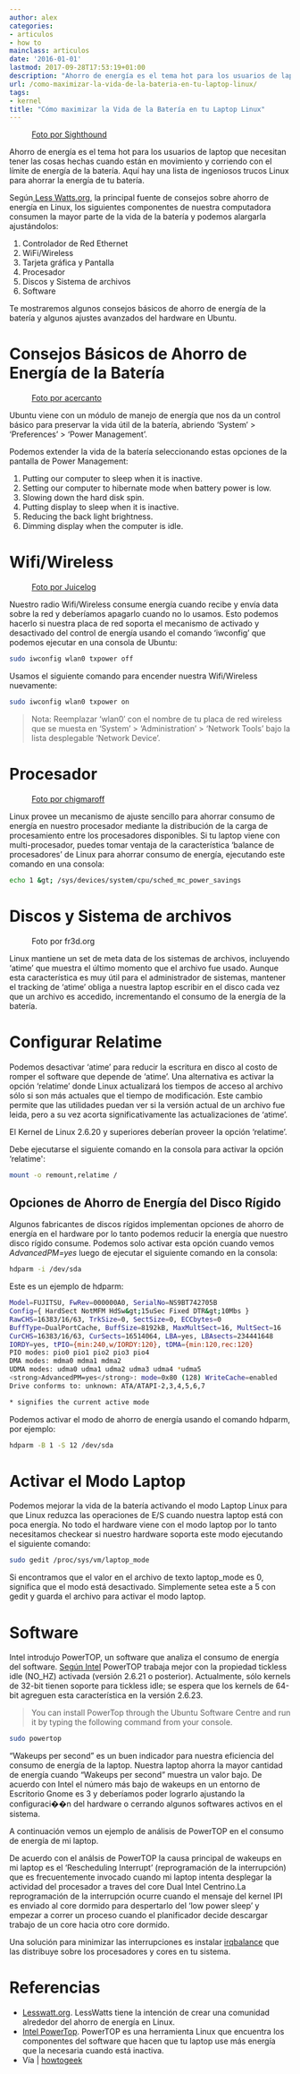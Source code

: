 ```yaml
---
author: alex
categories:
- articulos
- how to
mainclass: articulos
date: '2016-01-01'
lastmod: 2017-09-28T17:53:19+01:00
description: "Ahorro de energía es el tema hot para los usuarios de laptop que  necesitan tener las cosas hechas cuando están en movimiento y corriendo con el  límite de energía de la batería. Aquí hay una lista de ingeniosos trucos  Linux para ahorrar la energía de tu batería."
url: /como-maximizar-la-vida-de-la-bateria-en-tu-laptop-linux/
tags:
- kernel
title: "Cómo maximizar la Vida de la Batería en tu Laptop Linux"
---
```


<figure>
        <a href="/img/2012/07/sshot4cb822438c27c1.jpg">
          <amp-img
            on="tap:lightbox1"
            role="button"
            tabindex="0"
            layout="responsive"
            src="/img/2012/07/sshot4cb822438c27c1.jpg"
            alt="Cómo maximizar la Vida de la Batería en tu Laptop Linux"
            title="Cómo maximizar la Vida de la Batería en tu Laptop Linux"
            sizes="(min-width: 650px) 650px, 100vw"
            width="650"
            height="306">
          </amp-img>
        </a>
        <figcaption><a href="http://www.flickr.com/photos/wolfhound/3167885873/sizes/m/in/photostream/" target="_blank">Foto por Sighthound</a></figcaption>
</figure>

Ahorro de energía es el tema hot para los usuarios de laptop que necesitan tener las cosas hechas cuando están en movimiento y corriendo con el límite de energía de la batería. Aquí hay una lista de ingeniosos trucos Linux para ahorrar la energía de tu batería.

Según<a href="http://www.lesswatts.org/tips/" target="_blank"> Less Watts.org</a>, la principal fuente de consejos sobre ahorro de energía en Linux, los siguientes componentes de nuestra computadora consumen la mayor parte de la vida de la batería y podemos alargarla ajustándolos:

1. Controlador de Red Ethernet
2. WiFi/Wireless
3. Tarjeta gráfica y Pantalla
4. Procesador
5. Discos y Sistema de archivos
6. Software

Te mostraremos algunos consejos básicos de ahorro de energía de la batería y algunos ajustes avanzados del hardware en Ubuntu.

<!--more--><!--ad-->

# Consejos Básicos de Ahorro de Energía de la Batería

<figure>
        <a href="/img/2012/07/linux_wallpaper1.jpg">
          <amp-img
            on="tap:lightbox1"
            role="button"
            tabindex="0"
            layout="responsive"
            src="/img/2012/07/linux_wallpaper1.jpg"
            alt="Cómo maximizar la Vida de la Batería en tu Laptop Linux"
            title="Cómo maximizar la Vida de la Batería en tu Laptop Linux"
            sizes="(min-width: 500px) 500px, 100vw"
            width="500"
            height="37">
          </amp-img>
        </a>
        <figcaption><a href="http://www.flickr.com/photos/acercanto/314496099/sizes/m/" target="_blank">Foto por acercanto</a></figcaption>
</figure>

Ubuntu viene con un módulo de manejo de energía que nos da un control básico para preservar la vida útil de la batería, abriendo &#8216;System&#8217; > &#8216;Preferences&#8217; > &#8216;Power Management&#8217;.

<figure>
        <a href="/img/2012/07/battery_power1.png">
          <amp-img
            on="tap:lightbox1"
            role="button"
            tabindex="0"
            layout="responsive"
            src="/img/2012/07/battery_power1.png"
            alt="Cómo maximizar la Vida de la Batería en tu Laptop Linux"
            title="Cómo maximizar la Vida de la Batería en tu Laptop Linux"
            sizes="(min-width: 620px) 620px, 100vw"
            width="620"
            height="457">
          </amp-img>
        </a>
</figure>

Podemos extender la vida de la batería seleccionando estas opciones de la pantalla de Power Management:

1. Putting our computer to sleep when it is inactive.
2. Setting our computer to hibernate mode when battery power is low.
3. Slowing down the hard disk spin.
4. Putting display to sleep when it is inactive.
5. Reducing the back light brightness.
6. Dimming display when the computer is idle.

# Wifi/Wireless

<figure>
        <a href="/img/2012/07/wifi1.jpg">
          <amp-img
            on="tap:lightbox1"
            role="button"
            tabindex="0"
            layout="responsive"
            src="/img/2012/07/wifi1.jpg"
            alt="Cómo maximizar la Vida de la Batería en tu Laptop Linux"
            title="Cómo maximizar la Vida de la Batería en tu Laptop Linux"
            sizes="(min-width: 500px) 500px, 100vw"
            width="500"
            height="375">
          </amp-img>
        </a>
        <figcaption><a href="http://www.flickr.com/photos/juicelog/363018869/sizes/m/" target="_blank">Foto por Juicelog</a></figcaption>
</figure>

Nuestro radio Wifi/Wireless consume energía cuando recibe y envía data sobre la red y deberíamos apagarlo cuando no lo usamos. Esto podemos hacerlo si nuestra placa de red soporta el mecanismo de activado y desactivado del control de energía usando el comando &#8216;iwconfig&#8217; que podemos ejecutar en una consola de Ubuntu:

```bash
sudo iwconfig wlan0 txpower off
```

Usamos el siguiente comando para encender nuestra Wifi/Wireless nuevamente:

```bash
sudo iwconfig wlan0 txpower on
```

> Nota: Reemplazar &#8216;wlan0&#8242; con el nombre de tu placa de red wireless que se muesta en &#8216;System&#8217; > &#8216;Administration&#8217; > &#8216;Network Tools&#8217; bajo la lista desplegable &#8216;Network Device&#8217;.

# Procesador

<figure>
        <a href="/img/2012/07/4503427549_5ee84b6ea51.jpg">
          <amp-img
            on="tap:lightbox1"
            role="button"
            tabindex="0"
            layout="responsive"
            src="/img/2012/07/4503427549_5ee84b6ea51.jpg"
            alt="Cómo maximizar la Vida de la Batería en tu Laptop Linux"
            title="Cómo maximizar la Vida de la Batería en tu Laptop Linux"
            sizes="(min-width: 500px) 500px, 100vw"
            width="500"
            height="337">
          </amp-img>
        </a>
        <figcaption><a href="http://www.flickr.com/photos/65819195@N00/4503427549/sizes/m/in/photostream/" target="_blank">Foto por chigmaroff</a></figcaption>
</figure>

Linux provee un mecanismo de ajuste sencillo para ahorrar consumo de energía en nuestro procesador mediante la distribución de la carga de procesamiento entre los procesadores disponibles. Si tu laptop viene con multi-procesador, puedes tomar ventaja de la característica &#8216;balance de procesadores&#8217; de Linux para ahorrar consumo de energía, ejecutando este comando en una consola:

```bash
echo 1 &gt; /sys/devices/system/cpu/sched_mc_power_savings
```

# Discos y Sistema de archivos

<figure>
        <a href="/img/2012/07/harddisk1.jpg">
          <amp-img
            on="tap:lightbox1"
            role="button"
            tabindex="0"
            layout="responsive"
            src="/img/2012/07/harddisk1.jpg"
            alt="Cómo maximizar la Vida de la Batería en tu Laptop Linux"
            title="Cómo maximizar la Vida de la Batería en tu Laptop Linux"
            sizes="(min-width: 500px) 500px, 100vw"
            width="500"
            height="334">
          </amp-img>
        </a>
        <figcaption>Foto por fr3d.org</figcaption>
</figure>

Linux mantiene un set de meta data de los sistemas de archivos, incluyendo &#8216;atime&#8217; que muestra el último momento que el archivo fue usado. Aunque esta característica es muy útil para el administrador de sistemas, mantener el tracking de &#8216;atime&#8217; obliga a nuestra laptop escribir en el disco cada vez que un archivo es accedido, incrementando el consumo de la energía de la batería.

# Configurar Relatime

Podemos desactivar &#8216;atime&#8217; para reducir la escritura en disco al costo de romper el software que depende de &#8216;atime&#8217;. Una alternativa es activar la opción &#8216;relatime&#8217; donde Linux actualizará los tiempos de acceso al archivo sólo si son más actuales que el tiempo de modificación. Este cambio permite que las utilidades puedan ver si la versión actual de un archivo fue leida, pero a su vez acorta significativamente las actualizaciones de &#8216;atime&#8217;.

El Kernel de Linux 2.6.20 y superiores deberían proveer la opción &#8216;relatime&#8217;.

Debe ejecutarse el siguiente comando en la consola para activar la opción &#8216;relatime':

```bash
mount -o remount,relatime /
```

## Opciones de Ahorro de Energía del Disco Rígido

Algunos fabricantes de discos rígidos implementan opciones de ahorro de energía en el hardware por lo tanto podemos reducir la energía que nuestro disco rígido consume. Podemos solo activar esta opción cuando vemos *AdvancedPM=yes* luego de ejecutar el siguiente comando en la consola:

```bash
hdparm -i /dev/sda
```

Este es un ejemplo de hdparm:

```bash
Model=FUJITSU, FwRev=000000A0, SerialNo=NS9BT742705B
Config={ HardSect NotMFM HdSw&gt;15uSec Fixed DTR&gt;10Mbs }
RawCHS=16383/16/63, TrkSize=0, SectSize=0, ECCbytes=0
BuffType=DualPortCache, BuffSize=8192kB, MaxMultSect=16, MultSect=16
CurCHS=16383/16/63, CurSects=16514064, LBA=yes, LBAsects=234441648
IORDY=yes, tPIO={min:240,w/IORDY:120}, tDMA={min:120,rec:120}
PIO modes: pio0 pio1 pio2 pio3 pio4
DMA modes: mdma0 mdma1 mdma2
UDMA modes: udma0 udma1 udma2 udma3 udma4 *udma5
<strong>AdvancedPM=yes</strong>: mode=0x80 (128) WriteCache=enabled
Drive conforms to: unknown: ATA/ATAPI-2,3,4,5,6,7
```

```bash
* signifies the current active mode

```

Podemos activar el modo de ahorro de energía usando el comando hdparm, por ejemplo:

```bash
hdparm -B 1 -S 12 /dev/sda
```


# Activar el Modo Laptop

Podemos mejorar la vida de la batería activando el modo Laptop Linux para que Linux reduzca las operaciones de E/S cuando nuestra laptop está con poca energía. No todo el hardware viene con el modo laptop por lo tanto necesitamos checkear si nuestro hardware soporta este modo ejecutando el siguiente comando:

```bash
sudo gedit /proc/sys/vm/laptop_mode
```

Si encontramos que el valor en el archivo de texto laptop_mode es 0, significa que el modo está desactivado. Simplemente setea este a 5 con gedit y guarda el archivo para activar el modo laptop.

# Software

Intel introdujo PowerTOP, un software que analiza el consumo de energía del software. <a href="https://www.linuxpowertop.org/powertop.php" target="_blank">Según Intel</a> PowerTOP trabaja mejor con la propiedad tickless idle (NO_HZ) activada (versión 2.6.21 o posterior). Actualmente, sólo kernels de 32-bit tienen soporte para tickless idle; se espera que los kernels de 64-bit agreguen esta característica en la versión 2.6.23.

> You can install PowerTop through the Ubuntu Software Centre and run it by typing the following command from your console.

```bash
sudo powertop
```

&#8220;Wakeups per second&#8221; es un buen indicador para nuestra eficiencia del consumo de energía de la laptop. Nuestra laptop ahorra la mayor cantidad de energía cuando &#8220;Wakeups per second&#8221; muestra un valor bajo. De acuerdo con Intel el número más bajo de wakeups en un entorno de Escritorio Gnome es 3 y deberíamos poder lograrlo ajustando la configuraci��n del hardware o cerrando algunos softwares activos en el sistema.

A continuación vemos un ejemplo de análisis de PowerTOP en el consumo de energía de mi laptop.

<figure>
        <a href="/img/2012/07/powertop1.png">
          <amp-img
            on="tap:lightbox1"
            role="button"
            tabindex="0"
            layout="responsive"
            src="/img/2012/07/powertop1.png"
            alt="Cómo maximizar la Vida de la Batería en tu Laptop Linux"
            title="Cómo maximizar la Vida de la Batería en tu Laptop Linux"
            sizes="(min-width: 534px) 534px, 100vw"
            width="534"
            height="514">
          </amp-img>
        </a>
</figure>


De acuerdo con el análsis de PowerTOP la causa principal de wakeups en mi laptop es el &#8216;Rescheduling Interrupt&#8217; (reprogramación de la interrupción) que es frecuentemente invocado cuando mi laptop intenta desplegar la actividad del procesador a traves del core Dual Intel Centrino.La reprogramación de la interrupción ocurre cuando el mensaje del kernel IPI es enviado al core dormido para despertarlo del &#8216;low power sleep&#8217; y empezar a correr un proceso cuando el planificador decide descargar trabajo de un core hacia otro core dormido.

Una solución para minimizar las interrupciones es instalar <a href="https://irqbalance.org/" target="_blank">irqbalance</a> que las distribuye sobre los procesadores y cores en tu sistema.

# Referencias

- <a href="http://www.lesswatts.org/" target="_blank">Lesswatt.org</a>. LessWatts tiene la intención de crear una comunidad alrededor del ahorro de energía en Linux.
- <a href="http://www.linuxpowertop.org/powertop.php" target="_blank">Intel PowerTop</a>. PowerTOP es una herramienta Linux que encuentra los componentes del software que hacen que tu laptop use más energía que la necesaria cuando está inactiva.
- Vía | <a href="http://www.howtogeek.com/55185/how-to-maximize-the-battery-life-on-your-linux-laptop/" target="_blank">howtogeek</a>
